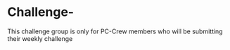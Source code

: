 # Challenge-
This challenge group is only for PC-Crew members who will be submitting their weekly challenge 
